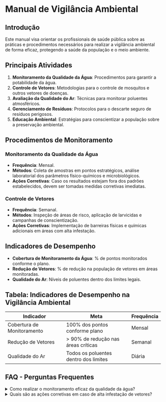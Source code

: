 
# Manual de Vigilância Ambiental

## Introdução
Este manual visa orientar os profissionais de saúde pública sobre as práticas e procedimentos necessários para realizar a vigilância ambiental de forma eficaz, protegendo a saúde da população e o meio ambiente.

## Principais Atividades
1. **Monitoramento da Qualidade da Água**: Procedimentos para garantir a potabilidade da água.
2. **Controle de Vetores**: Metodologias para o controle de mosquitos e outros vetores de doenças.
3. **Avaliação da Qualidade do Ar**: Técnicas para monitorar poluentes atmosféricos.
4. **Gerenciamento de Resíduos**: Protocolos para o descarte seguro de resíduos perigosos.
5. **Educação Ambiental**: Estratégias para conscientizar a população sobre a preservação ambiental.

## Procedimentos de Monitoramento
### Monitoramento da Qualidade da Água
- **Frequência**: Mensal.
- **Métodos**: Coleta de amostras em pontos estratégicos, análise laboratorial dos parâmetros físico-químicos e microbiológicos.
- **Ações Corretivas**: Caso os resultados estejam fora dos padrões estabelecidos, devem ser tomadas medidas corretivas imediatas.

### Controle de Vetores
- **Frequência**: Semanal.
- **Métodos**: Inspeção de áreas de risco, aplicação de larvicidas e campanhas de conscientização.
- **Ações Corretivas**: Implementação de barreiras físicas e químicas adicionais em áreas com alta infestação.

## Indicadores de Desempenho
- **Cobertura de Monitoramento da Água**: % de pontos monitorados conforme o plano.
- **Redução de Vetores**: % de redução na população de vetores em áreas monitoradas.
- **Qualidade do Ar**: Níveis de poluentes dentro dos limites legais.

## Tabela: Indicadores de Desempenho na Vigilância Ambiental
| Indicador                     | Meta                                  | Frequência |
|-------------------------------|---------------------------------------|------------|
| Cobertura de Monitoramento     | 100% dos pontos conforme plano        | Mensal     |
| Redução de Vetores             | > 90% de redução nas áreas críticas   | Semanal    |
| Qualidade do Ar                | Todos os poluentes dentro dos limites | Diária     |

## FAQ - Perguntas Frequentes

<details>
<summary>Como realizar o monitoramento eficaz da qualidade da água?</summary>
O monitoramento deve ser realizado mensalmente, com coleta de amostras em pontos estratégicos e análise laboratorial dos parâmetros físico-químicos e microbiológicos.
</details>

<details>
<summary>Quais são as ações corretivas em caso de alta infestação de vetores?</summary>
Implementação de barreiras físicas e químicas adicionais, além de intensificação das campanhas de conscientização.
</details>
    